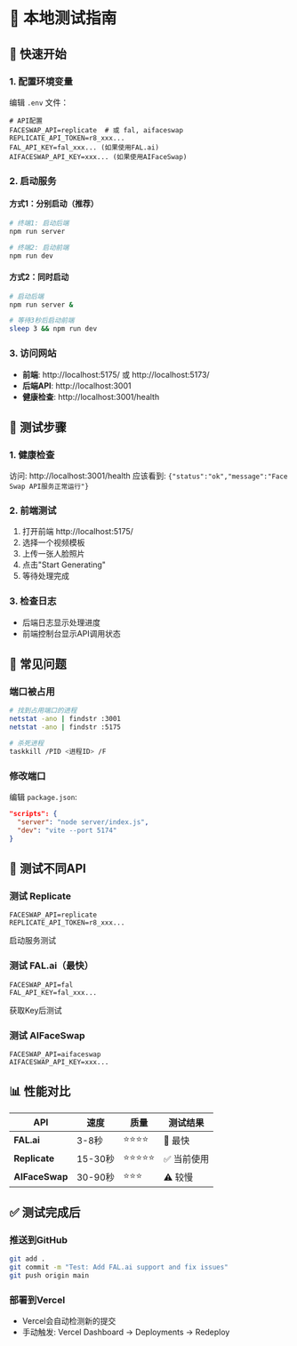# 🧪 本地测试指南

## 🚀 快速开始

### 1. 配置环境变量
编辑 `.env` 文件：
```env
# API配置
FACESWAP_API=replicate  # 或 fal, aifaceswap
REPLICATE_API_TOKEN=r8_xxx...
FAL_API_KEY=fal_xxx... (如果使用FAL.ai)
AIFACESWAP_API_KEY=xxx... (如果使用AIFaceSwap)
```

### 2. 启动服务

#### 方式1：分别启动（推荐）
```bash
# 终端1: 启动后端
npm run server

# 终端2: 启动前端
npm run dev
```

#### 方式2：同时启动
```bash
# 启动后端
npm run server &

# 等待3秒后启动前端
sleep 3 && npm run dev
```

### 3. 访问网站
- **前端**: http://localhost:5175/ 或 http://localhost:5173/
- **后端API**: http://localhost:3001
- **健康检查**: http://localhost:3001/health

## 🧪 测试步骤

### 1. 健康检查
访问: http://localhost:3001/health
应该看到: `{"status":"ok","message":"Face Swap API服务正常运行"}`

### 2. 前端测试
1. 打开前端 http://localhost:5175/
2. 选择一个视频模板
3. 上传一张人脸照片
4. 点击"Start Generating"
5. 等待处理完成

### 3. 检查日志
- 后端日志显示处理进度
- 前端控制台显示API调用状态

## 🔧 常见问题

### 端口被占用
```bash
# 找到占用端口的进程
netstat -ano | findstr :3001
netstat -ano | findstr :5175

# 杀死进程
taskkill /PID <进程ID> /F
```

### 修改端口
编辑 `package.json`:
```json
"scripts": {
  "server": "node server/index.js",
  "dev": "vite --port 5174"
}
```

## 🎯 测试不同API

### 测试 Replicate
```env
FACESWAP_API=replicate
REPLICATE_API_TOKEN=r8_xxx...
```
启动服务测试

### 测试 FAL.ai（最快）
```env
FACESWAP_API=fal
FAL_API_KEY=fal_xxx...
```
获取Key后测试

### 测试 AIFaceSwap
```env
FACESWAP_API=aifaceswap
AIFACESWAP_API_KEY=xxx...
```

## 📊 性能对比

| API | 速度 | 质量 | 测试结果 |
|-----|------|------|---------|
| **FAL.ai** | 3-8秒 | ⭐⭐⭐⭐ | 🚀 最快 |
| **Replicate** | 15-30秒 | ⭐⭐⭐⭐⭐ | ✅ 当前使用 |
| **AIFaceSwap** | 30-90秒 | ⭐⭐⭐ | ⚠️ 较慢 |

## ✅ 测试完成后

### 推送到GitHub
```bash
git add .
git commit -m "Test: Add FAL.ai support and fix issues"
git push origin main
```

### 部署到Vercel
- Vercel会自动检测新的提交
- 手动触发: Vercel Dashboard → Deployments → Redeploy
